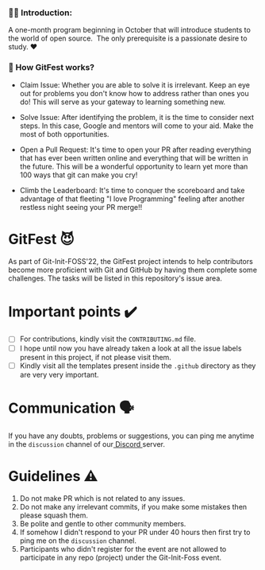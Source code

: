 ### 🙋‍♀️ Introduction:
A one-month program beginning in October that will introduce students to the world of open source.  The only prerequisite is a passionate desire to study. ❤️


### 🤔 How GitFest works?
- Claim Issue: Whether you are able to solve it is irrelevant. Keep an eye out for problems you don't know how to address rather than ones you do! This will serve as your gateway to learning something new.

- Solve Issue: After identifying the problem, it is the time to consider next steps. In this case, Google and mentors will come to your aid. Make the most of both opportunities.

- Open a Pull Request: It's time to open your PR after reading everything that has ever been written online and everything that will be written in the future. This will be a wonderful opportunity to learn yet more than 100 ways that git can make you cry!

- Climb the Leaderboard: It's time to conquer the scoreboard and take advantage of that fleeting "I love Programming" feeling after another restless night seeing your PR merge!!

# GitFest 😈
As part of Git-Init-FOSS'22, the GitFest project intends to help contributors become more proficient with Git and GitHub by having them complete some challenges.
The tasks will be listed in this repository's issue area.

# Important points ✔️
- [ ] For contributions, kindly visit the `CONTRIBUTING.md` file.
- [ ] I hope until now you have already taken a look at all the issue labels present in this project, if not please visit them.
- [ ] Kindly visit all the templates present inside the `.github` directory as they are very very important.

# Communication 🗣️
  If you have any doubts, problems or suggestions, you can ping me anytime in the `discussion` channel of our<a href = "https://discord.gg/pR8cGUuX"> Discord </a> server.

# Guidelines ⚠️
1. Do not make PR which is not related to any issues.
2. Do not make any irrelevant commits, if you make some mistakes then please squash them.
3. Be polite and gentle to other community members.
4. If somehow I didn't respond to your PR under 40 hours then first try to ping me on the `discussion` channel.
5. Participants who didn't register for the event are not allowed to participate in any repo (project) under the Git-Init-Foss event.
